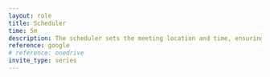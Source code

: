 ```yaml
---
layout: role
title: Scheduler
time: 5m
description: The scheduler sets the meeting location and time, ensuring the agenda can be completed.
reference: google
# reference: onedrive
invite_type: series
---
```

